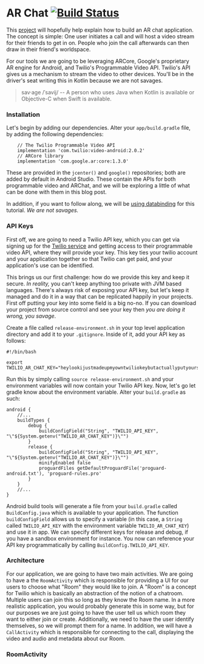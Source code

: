 # AR Chat [![Build Status](https://www.bitrise.io/app/610e7fa57fe13251/status.svg?token=SEQQEFc-va9jbjqe_p8Q3w)](https://www.bitrise.io/app/610e7fa57fe13251)

This [project](https://github.com/erikist/ar-chat/tree/master) will hopefully help explain how to build an AR chat application. The concept is simple: One user initiates a call and will host a video stream for their friends to get in on. People who join the call afterwards can then draw in their friend's worldspace. 

For our tools we are going to be leveraging ARCore, Google's proprietary AR engine for Android, and Twilio's Programmable Video API. Twilio's API gives us a mechanism to stream the video to other devices. You'll be in the driver's seat writing this in Kotlin because we are not savages.

> sav·age /ˈsavij/ -- A person who uses Java when Kotlin is available or Objective-C when Swift is available. 

### Installation

Let's begin by adding our dependencies. Alter your `app/build.gradle` file, by adding the following dependencies:

```
    // The Twilio Programmable Video API
    implementation 'com.twilio:video-android:2.0.2'
    // ARCore library
    implementation 'com.google.ar:core:1.3.0'
``` 

These are provided in the `jcenter()` and `google()` repositories; both are added by default in Android Studio. These contain the APIs for both programmable video and ARChat, and we will be exploring a little of what can be done with them in this blog post.

In addition, if you want to follow along, we will be [using databinding](https://developer.android.com/topic/libraries/data-binding/start) for this tutorial. _We are not savages._

### API Keys

First off, we are going to need a Twilio API key, which you can get via signing up for the [Twilio service](https://www.twilio.com/) and getting access to their programmable video API, where they will provide your key. This key ties your twilio account and your application together so that Twilio can get paid, and your application's use can be identified. 

This brings us our first challenge: how do we provide this key and keep it secure. _In reality,_ you can't keep anything too private with JVM based languages. There's always risk of exposing your API key, but let's keep it managed and do it in a way that can be replicated happily in your projects. First off putting your key into some field is a big no-no. If you can download your project from source control and see your key then _you are doing it wrong, you savage_.

Create a file called `release-environment.sh` in your top level application directory and add it to your `.gitignore`. Inside of it, add your API key as follows: 

```
#!/bin/bash

export TWILIO_AR_CHAT_KEY="heylookijustmadeupmyowntwiliokeybutactuallyputyourshere"
```

Run this by simply calling `source release-environment.sh` and your environment variables will now contain your Twilio API key. Now, let's go let gradle know about the environment variable. Alter your `build.gradle` as such: 

```
android {
    //...
    buildTypes {
        debug {
            buildConfigField("String", "TWILIO_API_KEY", "\"${System.getenv("TWILIO_AR_CHAT_KEY")}\"")
        }
        release {
            buildConfigField("String", "TWILIO_API_KEY", "\"${System.getenv("TWILIO_AR_CHAT_KEY")}\"")
            minifyEnabled false
            proguardFiles getDefaultProguardFile('proguard-android.txt'), 'proguard-rules.pro'
        }
    }
    //...
}
```

Android build tools will generate a file from your `build.gradle` called `BuildConfig.java` which is available to your application. The function `buildConfigField` allows us to specify a variable (in this case, a `String` called `TWILIO_API_KEY` with the environment variable `TWILIO_AR_CHAT_KEY`) and use it in app. We can specify different keys for release and debug, if you have a sandbox environment for instance. You now can reference your API key programmatically by calling `BuildConfig.TWILIO_API_KEY`.

### Architecture

For our application, we are going to have two main activities. We are going to have a the `RoomActivity` which is responsible for providing a UI for our users to choose what "Room" they would like to join. A "Room" is a concept for Twilio which is basically an abstraction of the notion of a chatroom. Multiple users can join this so long as they know the Room name. In a more realistic application, you would probably generate this in some way, but for our purposes we are just going to have the user tell us which room they want to either join or create. Additionally, we need to have the user identify themselves, so we will prompt them for a name. In addition, we will have a `CallActivity` which is responsible for connecting to the call, displaying the video and audio and metadata about our Room.

### RoomActivity

